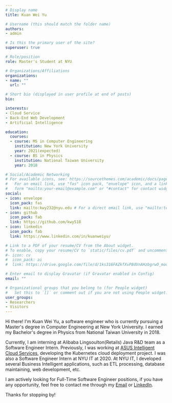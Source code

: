 ```yaml
---
# Display name
title: Kuan Wei Yu

# Username (this should match the folder name)
authors:
- admin

# Is this the primary user of the site?
superuser: true

# Role/position
role: Master's Student at NYU

# Organizations/Affiliations
organizations:
- name: ""
  url: ""

# Short bio (displayed in user profile at end of posts)
bio: 

interests:
- Cloud Service
- Back-End Web Development
- Artificial Intelligence

education:
  courses:
  - course: MS in Computer Engineering
    institution: New York University
    year: 2021(expected)
  - course: BS in Physics
    institution: National Taiwan University
    year: 2018

# Social/Academic Networking
# For available icons, see: https://sourcethemes.com/academic/docs/page-builder/#icons
#   For an email link, use "fas" icon pack, "envelope" icon, and a link in the
#   form "mailto:your-email@example.com" or "#contact" for contact widget.
social:
- icon: envelope
  icon_pack: fas
  link: mailto:kwy232@nyu.edu # For a direct email link, use "mailto:test@example.org".
- icon: github
  icon_pack: fab
  link: https://github.com/kwy518
- icon: linkedin
  icon_pack: fab
  link: https://www.linkedin.com/in/kuanweiyu/

# Link to a PDF of your resume/CV from the About widget.
# To enable, copy your resume/CV to `static/files/cv.pdf` and uncomment the lines below.
#- icon: cv
#  icon_pack: ai
#  link: https://drive.google.com/file/d/1ks316FAZkfXvPBdVnAHzbgrwO_mookW3/view?usp=sharing

# Enter email to display Gravatar (if Gravatar enabled in Config)
email: ""

# Organizational groups that you belong to (for People widget)
#   Set this to `[]` or comment out if you are not using People widget.
user_groups:
- Researchers
- Visitors
---
```


Hi there! I'm Kuan Wei Yu, a software engineer who is currently pursuing a Master's degree in Computer Engineering at New York University. I earned my Bachelor's degree in Physics from National Taiwan University in 2018.

Currently, I am interning at Alibaba Lingsoulton(Retails) Java R&D team as a Software Engineer Intern. Previously, I was working at [ASUS Intelligent Cloud Services](https://aics.asus.com/), developing the Kubernetes cloud deployment project. I was also a Software Engineer Intern  at NYU IT at 2020. At NYU IT, I developed several Business Intelligent applications, such as ETL processing, database maintaining, web development, etc. 

I am actively looking for Full-Time Software Engineer positions, if you have any opportunity, feel free to contact me through my [Email](mailto:kwy232@nyu.edu) or [LinkedIn](https://www.linkedin.com/in/kuanweiyu/). 

Thanks for stopping by!